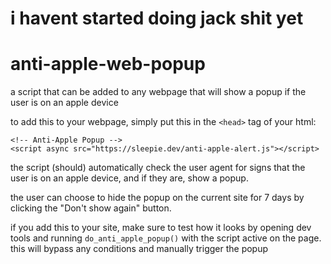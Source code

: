 # i havent started doing jack shit yet
# anti-apple-web-popup
a script that can be added to any webpage that will show a popup if the user is on an apple device

to add this to your webpage, simply put this in the `<head>` tag of your html:
```
<!-- Anti-Apple Popup -->
<script async src="https://sleepie.dev/anti-apple-alert.js"></script>
```

the script (should) automatically check the user agent for signs that the user is on an apple device, and if they are, show a popup.

the user can choose to hide the popup on the current site for 7 days by clicking the "Don't show again" button.

if you add this to your site, make sure to test how it looks by opening dev tools and running `do_anti_apple_popup()` with the script active on the page. this will bypass any conditions and manually trigger the popup
